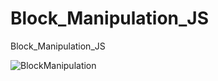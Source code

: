 # Block_Manipulation_JS
Block_Manipulation_JS

![BlockManipulation](https://user-images.githubusercontent.com/15246646/118660152-9a177b00-b7f6-11eb-9605-244a733b576c.PNG)

